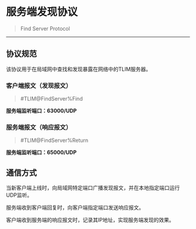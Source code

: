 # 服务端发现协议
> Find Server Protocol

---

## 协议规范

该协议用于在局域网中查找和发现暴露在网络中的TLIM服务器。

### 客户端报文（发现报文）
> #TLIM@FindServer%Find

**服务端监听端口：63000/UDP**

### 服务端报文（响应报文）
> #TLIM@FindServer%Return

**服务端监听端口：65000/UDP**

## 通信方式

当新客户端上线时，向局域网特定端口广播发现报文，并在本地指定端口运行UDP监听。

服务端收到客户端回复时，向客户端指定端口发送响应报文。

客户端收到服务端的响应报文时，记录其IP地址，实现服务端发现的效果。
